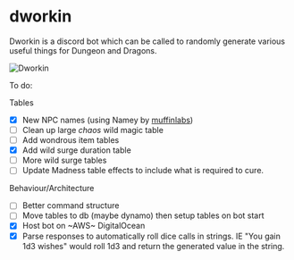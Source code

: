 # dworkin
Dworkin is a discord bot which can be called to randomly generate various useful things for Dungeon and Dragons.

![Dworkin](https://1.bp.blogspot.com/-0UhSMUJoc3Q/Xqs49eYugPI/AAAAAAAAAgo/qFC_xZzDX8Ee0wcvUkHnybpZrT6IaJkSQCLcBGAsYHQ/s320/wizard.gif)

To do:

Tables
- [x] New NPC names (using Namey by [muffinlabs](http://muffinlabs.com/))
- [ ] Clean up large _chaos_ wild magic table
- [ ] Add wondrous item tables
- [x] Add wild surge duration table
- [ ] More wild surge tables
- [ ] Update Madness table effects to include what is required to cure.

Behaviour/Architecture
- [ ] Better command structure
- [ ] Move tables to db (maybe dynamo) then setup tables on bot start
- [x] Host bot on ~AWS~ DigitalOcean
- [x] Parse responses to automatically roll dice calls in strings. IE "You gain 1d3 wishes" would roll 1d3 and return the generated value in the string.
